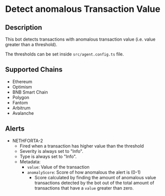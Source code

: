 # Detect anomalous Transaction Value

## Description

This bot detects transactions with anomalous transaction value (i.e. value greater than a threshold).

The thresholds can be set inside `src/agent.config.ts` file.

## Supported Chains

- Ethereum
- Optimism
- BNB Smart Chain
- Polygon
- Fantom
- Arbitrum
- Avalanche

## Alerts

- NETHFORTA-2
  - Fired when a transaction has higher value than the threshold
  - Severity is always set to "Info".
  - Type is always set to "Info".
  - Metadata:
    - `value`: Value of the transaction
    - `anomalyScore`: Score of how anomalous the alert is (0-1)
      - Score calculated by finding the amount of anomalous value transactions detected by the bot out of the total amount of transactions that have a `value` greater than zero.

